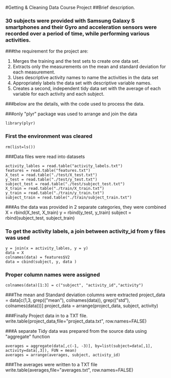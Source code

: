 #Getting & Cleaning Data Course Project
##Brief description.


### 30 subjects were provided with Samsung Galaxy S smartphones and their Gyro and acceleration sensors were recorded over a period of time, while performing various activities.

###the requirement for the project are:

1. Merges the training and the test sets to create one data set.
2. Extracts only the measurements on the mean and standard deviation for each measurement.
3. Uses descriptive activity names to name the activities in the data set
4. Appropriately labels the data set with descriptive variable names.
5. Creates a second, independent tidy data set with the average of each variable for each activity and each subject.

###below are the details, with the code used to process the data.

###only "plyr" package was used to arrange and join the data

    library(plyr)

### First the environment was cleared
    
    rm(list=ls())


###Data files were read into datasets

    activity_lables = read.table("activity_labels.txt") 
    features = read.table("features.txt")
    X_test = read.table("./test/X_test.txt")
    y_test = read.table("./test/y_test.txt")
    subject_test = read.table("./test/subject_test.txt")
    X_train = read.table("./train/X_train.txt")
    y_train = read.table("./train/y_train.txt")
    subject_train = read.table("./train/subject_train.txt")


###As the data was provided in 2 separate categories, they were combined
    X = rbind(X_test, X_train)
    y = rbind(y_test, y_train)
    subject = rbind(subject_test, subject_train)


### To get the activity labels, a join between activity_id from y files was used
    y = join(x = activity_lables, y = y)
    data = X
    colnames(data) = features$V2
    data = cbind(subject, y, data )

### Proper column names were assigned 
    colnames(data)[1:3] = c("subject", "activity_id","activity")


###The mean and Standard deviation columns were extracted
    project_data = data[c(1,3, grep(("mean"), colnames(data)), grep(("std"), colnames(data)))]
    project_data = arrange(project_data, subject, activity)

###Finally Project data in to a TXT file. 
write.table(project_data,file="project_data.txt", row.names=FALSE)



###A separate Tidy data was prepared from the source data using "aggregate" function

    averages = aggregate(data[,c(-1, -3)], by=list(subject=data[,1], activity=data[,3]), FUN = mean)
    averages = arrange(averages, subject, activity_id)

###The averages were written to a TXT file
    write.table(averages,file="averages.txt", row.names=FALSE)
